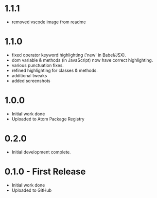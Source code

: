 # 1.1.1

- removed vscode image from readme

# 1.1.0

- fixed operator keyword highlighting ('new' in Babel/JSX).
- dom variable & methods (in JavaScript) now have correct highlighting.
- various punctuation fixes.
- refined highlighting for classes & methods.
- additional tweaks
- added screenshots

# 1.0.0

- Initial work done
- Uploaded to Atom Package Registry

# 0.2.0

- Initial development complete.

# 0.1.0 - First Release

- Initial work done
- Uploaded to GitHub
